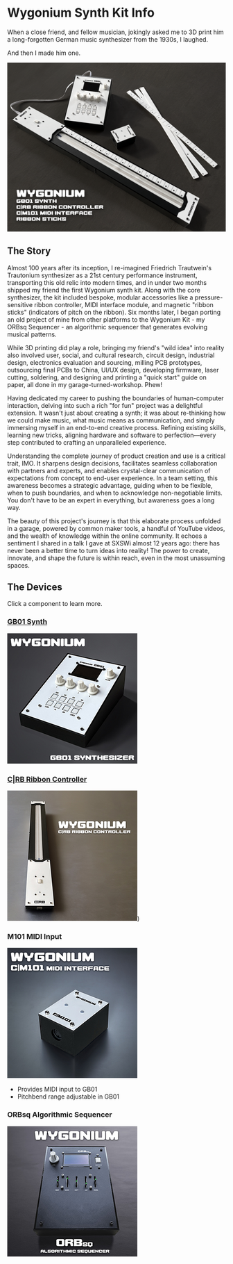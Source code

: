 # Wygonium Synth Kit Info

When a close friend, and fellow musician, jokingly asked me to 3D print him a long-forgotten German music synthesizer from the 1930s, I laughed. 

And then I made him one.

![A picture of several electronic devices that comprised the initial Wygonium synthesizer kit.](/images/WygoniumKit.png)

## The Story

Almost 100 years after its inception, I re-imagined Friedrich Trautwein's Trautonium synthesizer as a 21st century performance instrument, transporting this old relic into modern times, and in under two months shipped my friend the first Wygonium synth kit. Along with the core synthesizer, the kit included bespoke, modular accessories like a pressure-sensitive ribbon controller, MIDI interface module, and magnetic "ribbon sticks" (indicators of pitch on the ribbon). Six months later, I began porting an old project of mine from other platforms to the Wygonium Kit - my ORBsq Sequencer - an algorithmic sequencer that generates evolving musical patterns. 

While 3D printing did play a role, bringing my friend's "wild idea" into reality also involved user, social, and cultural research, circuit design, industrial design, electronics evaluation and sourcing, milling PCB prototypes, outsourcing final PCBs to China, UI/UX design, developing firmware, laser cutting, soldering, and designing and printing a "quick start" guide on <gulp> paper, all done in my garage-turned-workshop. Phew!

Having dedicated my career to pushing the boundaries of human-computer interaction, delving into such a rich "for fun" project was a delightful extension. It wasn't just about creating a synth; it was about re-thinking how we could make music, what music means as communication, and simply immersing myself in an end-to-end creative process. Refining existing skills, learning new tricks, aligning hardware and software to perfection—every step contributed to crafting an unparalleled experience.

Understanding the complete journey of product creation and use is a critical trait, IMO. It sharpens design decisions, facilitates seamless collaboration with partners and experts, and enables crystal-clear communication of expectations from concept to end-user experience. In a team setting, this awareness becomes a strategic advantage, guiding when to be flexible, when to push boundaries, and when to acknowledge non-negotiable limits. You don't have to be an expert in everything, but awareness goes a long way.

The beauty of this project's journey is that this elaborate process unfolded in a garage, powered by common maker tools, a handful of YouTube videos, and the wealth of knowledge within the online community. It echoes a sentiment I shared in a talk I gave at SXSWi almost 12 years ago: there has never been a better time to turn ideas into reality! The power to create, innovate, and shape the future is within reach, even in the most unassuming spaces.

## The Devices

Click a component to learn more.

### [GB01 Synth](/WygoniumGB01.md)

[<img src="/images/Wygonium_GB01_square.jpg">](/WygoniumGB01.md)

### [C|RB Ribbon Controller](/CRBController.md)

[<img src="/images/Wygonium_CRB_square.jpg">](/CRBController.md))

### M101 MIDI Input

![A picture of the Wygonium M101 MIDI interface.](/images/Wygonium_M101_square.jpg)

- Provides MIDI input to GB01
- Pitchbend range adjustable in GB01

### ORBsq Algorithmic Sequencer

![A picture of the Wygonium ORBsq sequencer.](/images/Wygonium_ORBsq_square.jpg)
